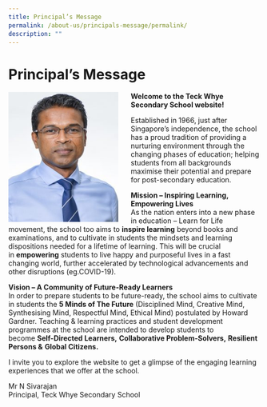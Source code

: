```yaml
---
title: Principal’s Message
permalink: /about-us/principals-message/permalink/
description: ""
---
```

Principal’s Message
===================

<img src="/images/p1.jpg" style="width:220px;height:260px;margin-right:25px;" align = "left"> **Welcome to the Teck Whye Secondary School website!**

Established in 1966, just after Singapore’s independence, the school has a proud tradition of providing a nurturing environment through the changing phases of education; helping students from all backgrounds maximise their potential and prepare for post-secondary education.

**Mission – Inspiring Learning, Empowering Lives**  
As the nation enters into a new phase in education – Learn for Life movement, the school too aims to **inspire learning** beyond books and examinations, and to cultivate in students the mindsets and learning dispositions needed for a lifetime of learning. This will be crucial in **empowering** students to live happy and purposeful lives in a fast changing world, further accelerated by technological advancements and other disruptions (eg.COVID-19).

**Vision – A Community of Future-Ready Learners**  
In order to prepare students to be future-ready, the school aims to cultivate in students the **5 Minds of The Future** (Disciplined Mind, Creative Mind, Synthesising Mind, Respectful Mind, Ethical Mind) postulated by Howard Gardner. Teaching & learning practices and student development programmes at the school are intended to develop students to become **Self-Directed Learners,** **Collaborative Problem-Solvers,** **Resilient Persons &** **Global Citizens.**

I invite you to explore the website to get a glimpse of the engaging learning experiences that we offer at the school.

Mr N Sivarajan  
Principal, Teck Whye Secondary School